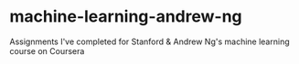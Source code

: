 # machine-learning-andrew-ng

Assignments I've completed for Stanford & Andrew Ng's machine learning course on Coursera
